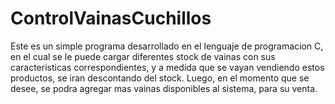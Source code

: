 # ControlVainasCuchillos

Este es un simple programa desarrollado en el lenguaje de programacion C, en el cual se le puede cargar diferentes stock de vainas con sus caracteristicas correspondientes, y a medida que se vayan vendiendo estos productos, se iran descontando del stock. Luego, en el momento que se desee, se podra agregar mas vainas disponibles al sistema, para su venta.
